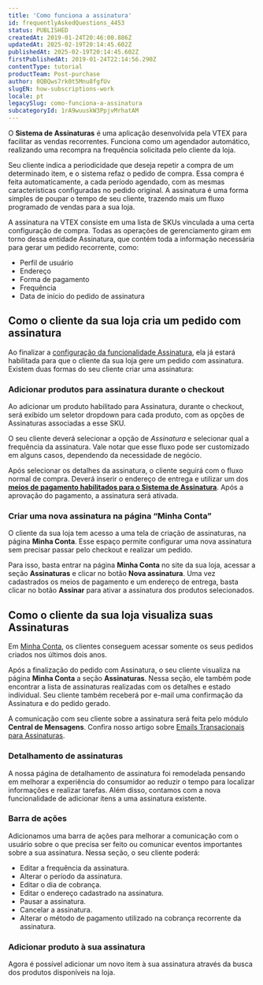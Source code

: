 ```yaml
---
title: 'Como funciona a assinatura'
id: frequentlyAskedQuestions_4453
status: PUBLISHED
createdAt: 2019-01-24T20:46:00.886Z
updatedAt: 2025-02-19T20:14:45.602Z
publishedAt: 2025-02-19T20:14:45.602Z
firstPublishedAt: 2019-01-24T22:14:56.290Z
contentType: tutorial
productTeam: Post-purchase
author: 0QBQws7rk0t5Mnu8fgfUv
slugEN: how-subscriptions-work
locale: pt
legacySlug: como-funciona-a-assinatura
subcategoryId: 1rA9wuuskW3PpjvMrhatAM
---
```


O **Sistema de Assinaturas** é uma aplicação desenvolvida pela VTEX para facilitar as vendas recorrentes. Funciona como um agendador automático, realizando uma recompra na frequência solicitada pelo cliente da loja.

Seu cliente indica a periodicidade que deseja repetir a compra de um determinado item, e o sistema refaz o pedido de compra. Essa compra é feita automaticamente, a cada período agendado, com as mesmas características configuradas no pedido original. A assinatura é uma forma simples de poupar o tempo de seu cliente, trazendo mais um fluxo programado de vendas para a sua loja. 

A assinatura na VTEX consiste em uma lista de SKUs vinculada a uma certa configuração de compra. Todas as operações de gerenciamento giram em torno dessa entidade Assinatura, que contém toda a informação necessária para gerar um pedido recorrente, como:

- Perfil de usuário
- Endereço
- Forma de pagamento
- Frequência
- Data de início do pedido de assinatura

## Como o cliente da sua loja cria um pedido com assinatura

Ao finalizar a [configuração da funcionalidade Assinatura](/pt/tutorial/como-configurar-assinatura-v2--1FA9dfE7vJqxBna9Nft5Sj), ela já estará habilitada para que o cliente da sua loja gere um pedido com assinatura. Existem duas formas do seu cliente criar uma assinatura:

### Adicionar produtos para assinatura durante o checkout

Ao adicionar um produto habilitado para Assinatura, durante o checkout, será exibido um seletor dropdown para cada produto, com as opções de Assinaturas associadas a esse SKU.

O seu cliente deverá selecionar a opção de *Assinatura* e selecionar qual a frequência da assinatura. Vale notar que esse fluxo pode ser customizado em alguns casos, dependendo da necessidade de negócio. 

Após selecionar os detalhes da assinatura, o cliente seguirá com o fluxo normal de compra. Deverá inserir o endereço de entrega e utilizar um dos [**meios de pagamento habilitados para o Sistema de Assinatura**](/pt/tutorial/como-configurar-assinatura-v2--1FA9dfE7vJqxBna9Nft5Sj). Após a aprovação do pagamento, a assinatura será ativada.

### Criar uma nova assinatura na página “Minha Conta”

O cliente da sua loja tem acesso a uma tela de criação de assinaturas, na página **Minha Conta**. Esse espaço permite configurar uma nova assinatura sem precisar passar pelo checkout e realizar um pedido. 

Para isso, basta entrar na página **Minha Conta** no site da sua loja, acessar a seção **Assinaturas** e clicar no botão **Nova assinatura**.  Uma vez cadastrados os meios de pagamento e um endereço de entrega, basta clicar no botão **Assinar** para ativar a assinatura dos produtos selecionados.  

## Como o cliente da sua loja visualiza suas Assinaturas

<div class = "alert alert-info">
Em <a href="https://help.vtex.com/es/tutorial/how-my-account-works--2BQ3GiqhqGJTXsWVuio3Xh">Minha Conta</a>, os clientes conseguem acessar somente os seus pedidos criados nos últimos dois anos.
</div>

Após a finalização do pedido com Assinatura, o seu cliente visualiza na página **Minha Conta** a seção **Assinaturas**. Nessa seção, ele também pode encontrar a lista de assinaturas realizadas com os detalhes e estado individual. Seu cliente também receberá por e-mail uma confirmação da Assinatura e do pedido gerado.

A comunicação com seu cliente sobre a assinatura será feita pelo módulo **Central de Mensagens**. Confira nosso artigo sobre [Emails Transacionais para Assinaturas](/pt/tutorial/e-mails-transacionais-para-pedidos-de-assinatura--2NYHqHMRqZ43Cn6s84ZCB5). 

### Detalhamento de assinaturas

A nossa página de detalhamento de assinatura foi remodelada pensando em melhorar a experiência do consumidor ao reduzir o tempo para localizar informações e realizar tarefas. Além disso, contamos com a nova funcionalidade de adicionar itens a uma assinatura existente.

### Barra de ações

Adicionamos uma barra de ações para melhorar a comunicação com o usuário sobre o que precisa ser feito ou comunicar eventos importantes sobre a sua assinatura. Nessa seção, o seu cliente poderá:

-   Editar a frequência da assinatura.
-   Alterar o período da assinatura.
-   Editar o dia de cobrança.
-   Editar o endereço cadastrado na assinatura.
-   Pausar a assinatura.
-   Cancelar a assinatura.
-   Alterar o método de pagamento utilizado na cobrança recorrente da assinatura.

### Adicionar produto à sua assinatura

Agora é possível adicionar um novo item à sua assinatura através da busca dos produtos disponíveis na loja.
